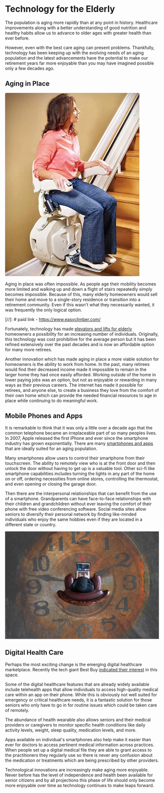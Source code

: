 # Technology for the Elderly

The population is aging more rapidly than at any point in history. Healthcare improvements along with a better understanding of good nutrition and healthy habits allow us to advance to older ages with greater health than ever before. 

However, even with the best care aging can present problems. Thankfully, technology has been keeping up with the evolving needs of an aging population and the latest advancements have the potential to make our retirement years far more enjoyable than you may have imagined possible only a few decades ago. 

## Aging in Place

<img class="small right" src="/static/2018/easy-climber-stair-lift-woman-riding-lift.jpg" alt="Stairs Climber" loading="lazy">

Aging in place was often impossible. As people age their mobility becomes more limited and walking up and down a flight of stairs repeatedly simply becomes impossible. Because of this, many elderly homeowners would sell their home and move to a single-story residence or transition into a retirement community. Even if this wasn't what they necessarily wanted, it was frequently the only logical option. 

[//]: # paid link - https://www.easyclimber.com/

Fortunately, technology has made <a href="https://www.easyclimber.com/">elevators and lifts for elderly</a> homeowners a possibility for an increasing number of individuals. Originally, this technology was cost prohibitive for the average person but it has been refined extensively over the past decades and is now an affordable option for many more retirees.

Another innovation which has made aging in place a more viable solution for homeowners is the ability to work from home. In the past, many retirees would find their decreased income made it impossible to remain in the larger home they had once easily afforded. Working outside of the home in lower paying jobs was an option, but not as enjoyable or rewarding in many ways as their previous careers. The internet has made it possible for retirees, and anyone else, to create a business they love from the comfort of their own home which can provide the needed financial resources to age in place while continuing to do meaningful work.


## Mobile Phones and Apps

It is remarkable to think that it was only a little over a decade ago that the common telephone became an irreplaceable part of so many peoples lives. In 2007, Apple released the first iPhone and ever since the smartphone industry has grown exponentially. There are many <a href="/2018/best-phones-apps-elderly/">smartphones and apps</a> that are ideally suited for an aging population. 

Many smartphones allow users to control their smartphone from their touchscreen. The ability to remotely view who is at the front door and then unlock the door without having to get up is a valuable tool. Other sci-fi like smartphone capabilities includes turning the lights in any part of the home on or off, ordering necessities from online stores, controlling the thermostat, and even opening or closing the garage door.

Then there are the interpersonal relationships that can benefit from the use of a smartphone. Grandparents can have face-to-face relationships with their children and grandchildren without ever leaving the comfort of their phone with free video conferencing software. Social media sites allow seniors to diversify their personal network by finding like-minded individuals who enjoy the same hobbies even if they are located in a different state or country. 

<img src="/static/2018/technology-for-elderly.jpg" alt="Technology for the Elderly" loading="lazy">

## Digital Health Care

Perhaps the most exciting change is the emerging digital healthcare marketplace. Recently the tech giant Best Buy <a href="https://www.digitalcommerce360.com/2017/10/10/best-buy-rolls-out-a-digital-healthcare-program-aimed-at-seniors/">indicated their interest</a> in this space. 

Some of the digital healthcare features that are already widely available include telehealth apps that allow individuals to access high-quality medical care within an app on their phone. While this is obviously not well suited for emergency or critical healthcare needs, it is a fantastic solution for those seniors who only have to go in for routine issues which could be taken care of remotely. 

The abundance of health wearable also allows seniors and their medical providers or caregivers to monitor specific health conditions like daily activity levels, weight, sleep quality, medication levels, and more.

Apps available on individual's smartphones also help make it easier than ever for doctors to access pertinent medical information across practices. When people set up a digital medical file they are able to grant access to the practitioners they regularly use so there is never any confusion about the medication or treatments which are being prescribed by other providers. 

Technological innovations are increasingly make aging more enjoyable. Never before has the level of independence and health been available for senior citizens and by all projections this phase of life should only become more enjoyable over time as technology continues to make leaps forward.